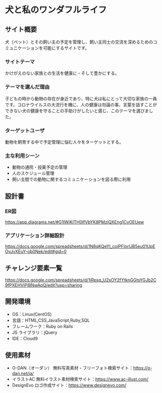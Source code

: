 # 犬と私のワンダフルライフ

## サイト概要

犬（ペット）とその飼い主の予定を管理し、飼い主同士の交流を深めるためのコミュニケーションを可能にするサイトです。

### サイトテーマ

かけがえのない家族との生活を健康に・そして豊かにする。

### テーマを選んだ理由

子どもの時から動物の存在が身近であり、特に犬は私にとって大切な家族の一員です。コロナウイルスの大流行を機に、人の健康は勿論の事、言葉を話すことができない犬の健康を守ることの手助けがしたいと感じ、このテーマを選びました。

### ターゲットユーザ

動物を飼育する中で予定管理に悩む人々をターゲットとする。

### 主な利用シーン

- 動物の通院・投薬予定の管理
- 人のスケジュール管理
- 飼い主間での動物に関するコミュニケーションを図る際に利用

## 設計書

### ER図

https://app.diagrams.net/#G1IWiKITH0IfVbYK8PMzjQXEng1CvOEUew

### アプリケーション詳細設計

https://docs.google.com/spreadsheets/d/1N8qKQeYl_coiPFIorlJB5eu01UpEOvJvXEuY-ob0Nek/edit#gid=0

## チャレンジ要素一覧

https://docs.google.com/spreadsheets/d/1iRpsq_U2sOY2fYtknGGtsYGJb2C9fPXEHViPjBNwApQ/edit?usp=sharing

## 開発環境

- OS：Linux(CentOS)
- 言語：HTML,CSS,JavaScript,Ruby,SQL
- フレームワーク：Ruby on Rails
- JS ライブラリ：jQuery
- IDE：Cloud9

## 使用素材

- O-DAN（オーダン） 無料写真素材・フリーフォト検索サイト：https://o-dan.net/ja/
- イラストAC 無料イラスト素材検索サイト：https://www.ac-illust.com/
- DesignEvo ロゴ作成サイト：https://www.designevo.com/
